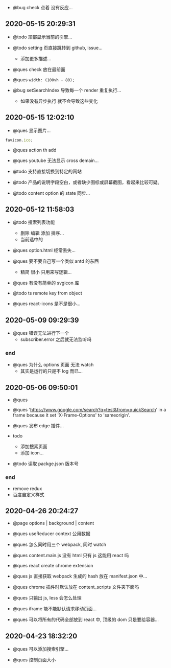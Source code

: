 - @bug check 点着 没有反应...

## 2020-05-15 20:29:31

- @todo 顶部显示当前的引擎...

- @todo setting 页直接跳转到 github, issue...

  - 添加更多描述...

- @ques check 放在最前面

- @ques `width: (100vh - 80);`

- @bug setSearchIndex 导致每一个 render 重复执行...
  - 如果没有异步执行 就不会导致这些变化

## 2020-05-15 12:02:10

- @ques 显示图片...

```js
favicon.ico;
```

- @ques action th add

- @ques youtube 无法显示 cross demain...

- @todo 支持直接切换到特定的网站

- @todo 产品的说明字段空白，或者缺少图标或屏幕截图，看起来比较可疑。

- @todo content option 的 state 同步...

## 2020-05-12 11:58:03

- @todo 搜索列表功能

  - 删除 编辑 添加 排序...
  - 当前选中的

- @ques option.html 经常丢失...

- @ques 要不要自己写一个类似 antd 的东西

  - 精简 很小 只用来写逻辑...

- @ques 有没有简单的 svgicon 库

- @todo ts remote key from object

- @ques react-icons 是不是很小...

## 2020-05-09 09:29:39

- @ques 错误无法进行下一个
  - subscriber.error 之后就无法监听吗

### end

- @ques 为什么 options 页面 无法 watch
  - 其实是运行的只是不 log 而已...

## 2020-05-06 09:50:01

- @ques

- @ques 'https://www.google.com/search?q=test&from=quickSearch' in a frame because it set 'X-Frame-Options' to 'sameorigin'.

- @ques 发布 edge 插件...

- todo

  - 添加搜索页面
  - 添加 icon...

- @todo 读取 packge.json 版本号

### end

- remove redux
- 百度自定义样式

## 2020-04-26 20:24:27

- @page options | background | content

- @ques useReducer context 公用数据

- @ques 怎么同时用三个 webpack, 同时 watch

- @ques content.main.js 没有 html 只有 js 这能用 react 吗

* @ques react create chrome extension

* @ques js 直接获取 webpack 生成的 hash 放在 manifest.json 中...

- @ques chrome 插件时默认放在 content_scripts 文件夹下面吗

- @ques 只输出 js, less 会怎么处理

- @ques iframe 能不能默认请求移动页面...

- @ques 可以将所有的代码全部放到 react 中, 顶级的 dom 只是要给容器...

## 2020-04-23 18:32:20

- @ques 可以添加搜索引擎...

- @ques 控制页面大小
